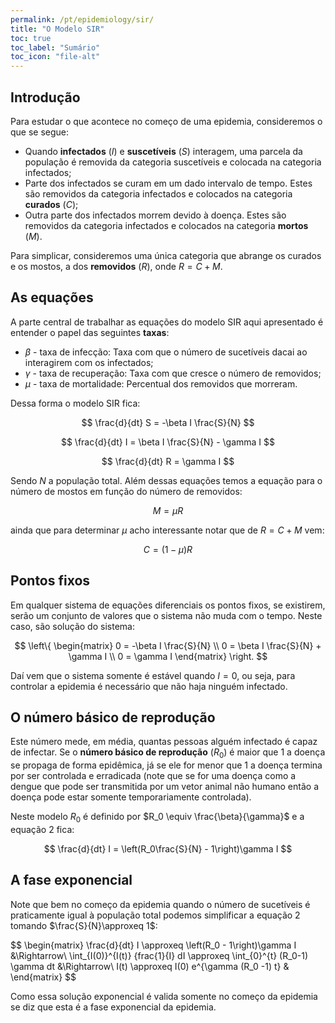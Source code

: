 ```yaml
---
permalink: /pt/epidemiology/sir/
title: "O Modelo SIR"
toc: true
toc_label: "Sumário"
toc_icon: "file-alt"
---
```


## Introdução

Para estudar o que acontece no começo de uma epidemia, consideremos o que se segue:

* Quando **infectados** ($I$) e **suscetíveis** ($S$) interagem, uma parcela da população é removida da categoria suscetíveis e colocada na categoria infectados;
* Parte dos infectados se curam em um dado intervalo de tempo. Estes são removidos da categoria infectados e colocados na categoria **curados** ($C$);
* Outra parte dos infectados morrem devido à doença. Estes são removidos da categoria infectados e colocados na categoria **mortos** ($M$).

Para simplicar, consideremos uma única categoria que abrange os curados e os mostos, a dos **removidos** ($R$), onde $R = C + M$.

## As equações

A parte central de trabalhar as equações do modelo SIR aqui apresentado é entender o papel das seguintes **taxas**:

* $\beta$ - taxa de infecção: Taxa com que o número de sucetíveis dacai ao interagirem com os infectados;
* $\gamma$ - taxa de recuperação: Taxa com que cresce o número de removidos;
* $\mu$ - taxa de mortalidade: Percentual dos removidos que morreram.

Dessa forma o modelo SIR fica:

$$
\frac{d}{dt} S = -\beta I \frac{S}{N}
$$

$$
\frac{d}{dt} I = \beta I \frac{S}{N} - \gamma I
$$

$$
\frac{d}{dt} R = \gamma I
$$

Sendo $N$ a população total. Além dessas equações temos a equação para o número de mostos em função do número de removidos:

$$
M = \mu R
$$

ainda que para determinar $\mu$ acho interessante notar que de $R = C + M$ vem:

$$
C = (1 - \mu) R
$$

## Pontos fixos

Em qualquer sistema de equações diferenciais os pontos fixos, se existirem, serão um conjunto de valores que o sistema não muda com o tempo. Neste caso, são solução do sistema:

$$
\left\{
\begin{matrix}
0 = -\beta I \frac{S}{N} \\
0 = \beta I \frac{S}{N} + \gamma I \\
0 = \gamma I
\end{matrix}
\right.
$$

Daí vem que o sistema somente é estável quando $I=0$, ou seja, para controlar a epidemia é necessário que não haja ninguém infectado.

## O número básico de reprodução

Este número mede, em média, quantas pessoas alguém infectado é capaz de infectar. Se o **número básico de reprodução** ($R_0$) é maior que 1 a doença se propaga de forma epidêmica, já se ele for menor que 1 a doença termina por ser controlada e erradicada (note que se for uma doença como a dengue que pode ser transmitida por um vetor animal não humano então a doença pode estar somente temporariamente controlada).

Neste modelo $R_0$ é definido por $R_0 \equiv \frac{\beta}{\gamma}$ e a equação 2 fica:

$$
\frac{d}{dt} I = \left(R_0\frac{S}{N} - 1\right)\gamma I
$$

## A fase exponencial

Note que bem no começo da epidemia quando o número de sucetíveis é praticamente igual à população total podemos simplificar a equação 2 tomando $\frac{S}{N}\approxeq 1$:

$$
\begin{matrix}
\frac{d}{dt} I \approxeq \left(R_0 - 1\right)\gamma I &\Rightarrow\\
\int_{I(0)}^{I(t)} {frac{1}{I} dI \approxeq \int_{0}^{t} (R_0-1) \gamma dt &\Rightarrow\\
I(t) \approxeq I(0) e^{\gamma (R_0 -1) t} &
\end{matrix}
$$

Como essa solução exponencial é valida somente no começo da epidemia se diz que esta é a fase exponencial da epidemia.
